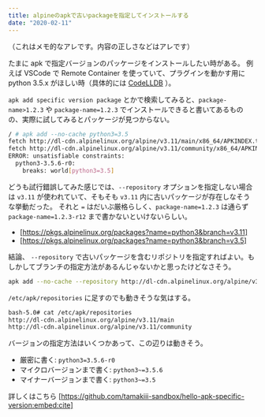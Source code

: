 ```yaml
---
title: alpineのapkで古いpackageを指定してインストールする
date: "2020-02-11"
---
```


（これはメモ的なアレです。内容の正しさなどはアレです）

たまに apk で指定バージョンのパッケージをインストールしたい時がある。
例えば VSCode で Remote Container を使っていて、プラグインを動かす用に python 3.5.x がほしい時（具体的には [CodeLLDB](https://marketplace.visualstudio.com/items?itemName=vadimcn.vscode-lldb) ）。

`apk add specific version package` とかで検索してみると、`package-name>1.2.3` や `package-name=1.2.3` でインストールできると書いてあるものの、実際に試してみるとパッケージが見つからない。
```sh
/ # apk add --no-cache python3=3.5
fetch http://dl-cdn.alpinelinux.org/alpine/v3.11/main/x86_64/APKINDEX.tar.gz
fetch http://dl-cdn.alpinelinux.org/alpine/v3.11/community/x86_64/APKINDEX.tar.gz
ERROR: unsatisfiable constraints:
  python3-3.5.6-r0:
    breaks: world[python3=3.5]
```

どうも試行錯誤してみた感じでは、`--repository` オプションを指定しない場合は `v3.11` が使われていて、そもそも `v3.11` 内に古いパッケージが存在しなそうな挙動だった。
それと `=` はだいぶ厳格らしく、`package-name=1.2.3` は通らず `package-name=1.2.3-r12` まで書かないといけないらしい。

- [https://pkgs.alpinelinux.org/packages?name=python3&branch=v3.11]
- [https://pkgs.alpinelinux.org/packages?name=python3&branch=v3.5]


結論、 `--repository` で古いパッケージを含むリポジトリを指定すればよい。もしかしてブランチの指定方法があるんじゃないかと思ったけどなさそう。
```sh
apk add --no-cache --repository http://dl-cdn.alpinelinux.org/alpine/v3.5/main python3~=3.5
```

`/etc/apk/repositories` に足すのでも動きそうな気はする。
```sh
bash-5.0# cat /etc/apk/repositories
http://dl-cdn.alpinelinux.org/alpine/v3.11/main
http://dl-cdn.alpinelinux.org/alpine/v3.11/community
```

バージョンの指定方法はいくつかあって、この辺りは動きそう。

- 厳密に書く: `python3=3.5.6-r0`
- マイクロバージョンまで書く: `python3~=3.5.6`
- マイナーバージョンまで書く: `python3~=3.5`

詳しくはこちら
[https://github.com/tamakiii-sandbox/hello-apk-specific-version:embed:cite]